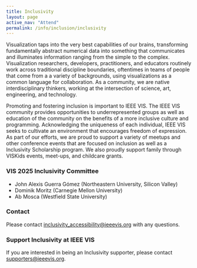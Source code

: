```yaml
---
title: Inclusivity
layout: page
active_nav: "Attend"
permalink: /info/inclusion/inclusivity
---
```

Visualization taps into the very best capabilities of our brains, transforming fundamentally abstract numerical data into something that communicates and illuminates information ranging from the simple to the complex. Visualization researchers, developers, practitioners, and educators routinely work across traditional discipline boundaries, oftentimes in teams of people that come from a a variety of backgrounds, using visualizations as a common language for collaboration. As a community, we are native interdisciplinary thinkers, working at the intersection of science, art, engineering, and technology. 

Promoting and fostering inclusion is important to IEEE VIS. The IEEE VIS community provides opportunities to underrepresented groups as well as education of the community on the benefits of a more inclusive culture and programming. Acknowledging the uniqueness of each individual, IEEE VIS seeks to cultivate an environment that encourages freedom of expression. As part of our efforts, we are proud to support a variety of meetups and other conference events that are focused on inclusion as well as a Inclusivity Scholarship program.  We also proudly support family through VISKids events, meet-ups, and childcare grants.

### VIS 2025 Inclusivity Committee

* John Alexis Guerra Gómez (Northeastern University, Silicon Valley)
* Dominik Moritz (Carnegie Mellon University)
* Ab Mosca (Westfield State University)

### Contact

Please contact [inclusivity_accessibility@ieeevis.org](mailto:inclusivity_accessibility@ieeevis.org) with any questions.
 
### Support Inclusivity at IEEE VIS

If you are interested in being an Inclusivity supporter, please contact [supporters@ieeevis.org](mailto:supporters@ieeevis.org).
 
